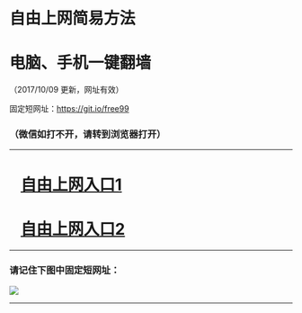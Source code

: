 ﻿# 自由上网简易方法

# 电脑、手机一键翻墙

（2017/10/09 更新，网址有效）

固定短网址：https://git.io/free99

### （微信如打不开，请转到浏览器打开）


***





# &nbsp;&nbsp; <a href="http://ft2745618059.fwq-tz-1001.info/fwqtz01.html?t=100900128397 " target="_blank">自由上网入口1</a>
# &nbsp;&nbsp; <a href="http://ft1077721419.fwq-tz-1002.info/fwqtz02.html?t=100900115743 " target="_blank">自由上网入口2</a>
***

### 请记住下图中固定短网址：

<img src="https://s3-us-west-2.amazonaws.com/fwq-1001/yjfq-20170905okok.png" /> 


***

